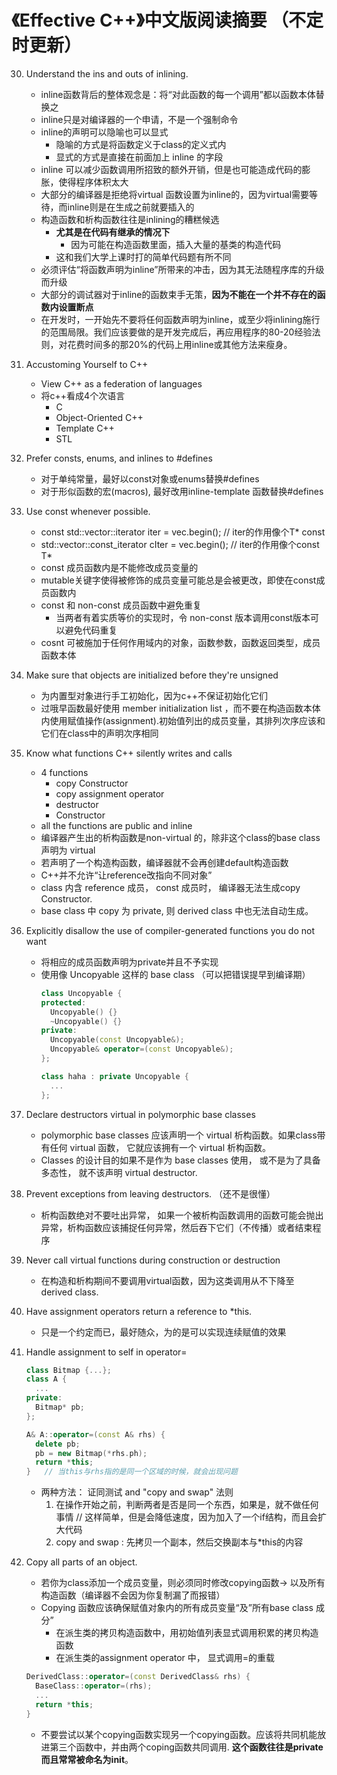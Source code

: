 
《Effective C++》中文版阅读摘要 （不定时更新）
===


30. Understand the ins and outs of inlining.
    - inline函数背后的整体观念是：将“对此函数的每一个调用”都以函数本体替换之
    - inline只是对编译器的一个申请，不是一个强制命令
    - inline的声明可以隐喻也可以显式
        - 隐喻的方式是将函数定义于class的定义式内
        - 显式的方式是直接在前面加上 inline 的字段
    - inline 可以减少函数调用所招致的额外开销，但是也可能造成代码的膨胀，使得程序体积太大
    - 大部分的编译器是拒绝将virtual 函数设置为inline的，因为virtual需要等待，而inline则是在生成之前就要插入的
    - 构造函数和析构函数往往是inlining的糟糕候选
        - **尤其是在代码有继承的情况下**
            - 因为可能在构造函数里面，插入大量的基类的构造代码
        - 这和我们大学上课时打的简单代码题有所不同
    - 必须评估“将函数声明为inline”所带来的冲击，因为其无法随程序库的升级而升级
    - 大部分的调试器对于inline的函数束手无策，**因为不能在一个并不存在的函数内设置断点**
    - 在开发时，一开始先不要将任何函数声明为inline，或至少将inlining施行的范围局限。我们应该要做的是开发完成后，再应用程序的80-20经验法则，对花费时间多的那20%的代码上用inline或其他方法来瘦身。

1. Accustoming Yourself to C++
    - View C++ as a federation of languages
    - 将c++看成4个次语言
        - C
        - Object-Oriented C++
        - Template C++
        - STL

2. Prefer consts, enums, and inlines to #defines
    - 对于单纯常量，最好以const对象或enums替换#defines
    - 对于形似函数的宏(macros), 最好改用inline-template 函数替换#defines

3. Use const whenever possible.
    - const std::vector<int>::iterator iter = vec.begin();  // iter的作用像个T* const
    - std::vector<int>::const_iterator cIter = vec.begin();  // iter的作用像个const T*
    - const 成员函数内是不能修改成员变量的
    - mutable关键字使得被修饰的成员变量可能总是会被更改，即使在const成员函数内
    - const 和 non-const 成员函数中避免重复
        - 当两者有着实质等价的实现时，令 non-const 版本调用const版本可以避免代码重复
    - cosnt 可被施加于任何作用域内的对象，函数参数，函数返回类型，成员函数本体

4. Make sure that objects are initialized before they're unsigned
    - 为内置型对象进行手工初始化，因为c++不保证初始化它们
    - 过哦早函数最好使用 member initialization list ，而不要在构造函数本体内使用赋值操作(assignment).初始值列出的成员变量，其排列次序应该和它们在class中的声明次序相同

5. Know what functions C++ silently writes and calls
    - 4 functions
        - copy Constructor
        - copy assignment operator
        - destructor
        - Constructor
   - all the functions are public and inline
   - 编译器产生出的析构函数是non-virtual 的，除非这个class的base class 声明为 virtual
   - 若声明了一个构造构函数，编译器就不会再创建default构造函数
   - C++并不允许“让reference改指向不同对象”
   - class 内含 reference 成员， const 成员时， 编译器无法生成copy Constructor.
   - base class 中 copy 为 private, 则 derived class 中也无法自动生成。

6. Explicitly disallow the use of compiler-generated functions you do not want
    - 将相应的成员函数声明为private并且不予实现
    - 使用像 Uncopyable 这样的 base class （可以把错误提早到编译期）
        ```cpp
        class Uncopyable {
        protected:
          Uncopyable() {}
          ~Uncopyable() {}
        private:
          Uncopyable(const Uncopyable&);
          Uncopyable& operator=(const Uncopyable&);
        };

        class haha : private Uncopyable {
          ...
        };
        ```

7. Declare destructors virtual in polymorphic base classes
    - polymorphic base classes 应该声明一个 virtual 析构函数。如果class带有任何 virtual 函数， 它就应该拥有一个 virtual 析构函数。
    - Classes 的设计目的如果不是作为 base classes 使用， 或不是为了具备多态性， 就不该声明 virtual destructor.

8. Prevent exceptions from leaving destructors. （还不是很懂）
    - 析构函数绝对不要吐出异常， 如果一个被析构函数调用的函数可能会抛出异常，析构函数应该捕捉任何异常，然后吞下它们（不传播）或者结束程序

9. Never call virtual functions during construction or destruction
    - 在构造和析构期间不要调用virtual函数，因为这类调用从不下降至 derived class.

10. Have assignment operators return a reference to \*this.
    - 只是一个约定而已，最好随众，为的是可以实现连续赋值的效果
11. Handle assignment to self in operator=
    ```cpp
    class Bitmap {...};
    class A {
      ...
    private:
      Bitmap* pb;
    };

    A& A::operator=(const A& rhs) {
      delete pb;
      pb = new Bitmap(*rhs.ph);
      return *this;
    }   // 当this与rhs指的是同一个区域的时候，就会出现问题
    ```
    - 两种方法： 证同测试 and "copy and swap" 法则
      1. 在操作开始之前，判断两者是否是同一个东西，如果是，就不做任何事情  // 这样简单，但是会降低速度，因为加入了一个if结构，而且会扩大代码
      2. copy and swap : 先拷贝一个副本，然后交换副本与\*this的内容

12. Copy all parts of an object.
    - 若你为class添加一个成员变量，则必须同时修改copying函数-> 以及所有构造函数（编译器不会因为你复制漏了而报错）
    - Copying 函数应该确保赋值对象内的所有成员变量“及”所有base class 成分”
        - 在派生类的拷贝构造函数中，用初始值列表显式调用积累的拷贝构造函数
        - 在派生类的assignment operator 中， 显式调用=的重载
    ```cpp
    DerivedClass::operator=(const DerivedClass& rhs) {
      BaseClass::operator=(rhs);
      ...
      return *this;
    }
    ```
    - 不要尝试以某个copying函数实现另一个copying函数。应该将共同机能放进第三个函数中，并由两个coping函数共同调用. **这个函数往往是private而且常常被命名为init**。

